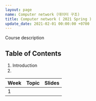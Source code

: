 ```yaml
---
layout: page
name: Computer network (데이터 구조)
title: Computer network ( 2021 Spring )
update_date: 2021-02-01 00:00:00 +0700
---
```


Course description


## Table of Contents
1. Introduction
2. 

| Week | Topic | Slides |
|:--------|:-------:|--------:|
| 1 | 
